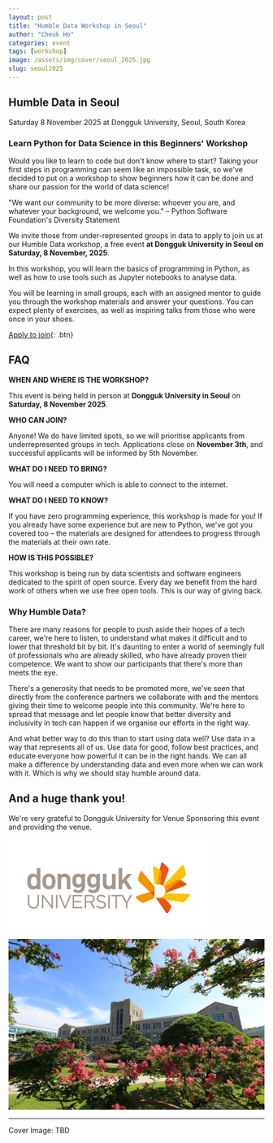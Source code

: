 ```yaml
---
layout: post
title: "Humble Data Workshop in Seoul"
author: "Cheuk Ho"
categories: event
tags: [workshop]
image: /assets/img/cover/seoul_2025.jpg
slug: seoul2025
---
```


## Humble Data in Seoul

Saturday 8 November 2025 at Dongguk University, Seoul, South Korea

### Learn Python for Data Science in this Beginners' Workshop
Would you like to learn to code but don't know where to start? Taking your first steps in programming can seem like an impossible task, so we've decided to put on a workshop to show beginners how it can be done and share our passion for the world of data science!

"We want our community to be more diverse: whoever you are, and whatever your background, we welcome you." – Python Software Foundation's Diversity Statement

We invite those from under-represented groups in data to apply to join us at our Humble Data workshop, a free event **at Dongguk University in Seoul on Saturday, 8 November, 2025**.

In this workshop, you will learn the basics of programming in Python, as well as how to use tools such as Jupyter notebooks to analyse data.

You will be learning in small groups, each with an assigned mentor to guide you through the workshop materials and answer your questions. You can expect plenty of exercises, as well as inspiring talks from those who were once in your shoes.

[Apply to join](https://docs.google.com/forms){: .btn}

## FAQ

**WHEN AND WHERE IS THE WORKSHOP?**

This event is being held in person at **Dongguk University in Seoul** on **Saturday, 8 November 2025**.

**WHO CAN JOIN?**

Anyone! We do have limited spots, so we will prioritise applicants from underrepresented groups in tech. Applications close on **November 3th**, and successful applicants will be informed by 5th November.

**WHAT DO I NEED TO BRING?**

You will need a computer which is able to connect to the internet.

**WHAT DO I NEED TO KNOW?**

If you have zero programming experience, this workshop is made for you! If you already have some experience but are new to Python, we've got you covered too – the materials are designed for attendees to progress through the materials at their own rate.

**HOW IS THIS POSSIBLE?**

This workshop is being run by data scientists and software engineers dedicated to the spirit of open source. Every day we benefit from the hard work of others when we use free open tools. This is our way of giving back.

### Why Humble Data?

There are many reasons for people to push aside their hopes of a tech career, we're here to listen, to understand what makes it difficult and to lower that threshold bit by bit. It's daunting to enter a world of seemingly full of professionals who are already skilled, who have already proven their competence. We want to show our participants that there's more than meets the eye.

There's a generosity that needs to be promoted more, we've seen that directly from the conference partners we collaborate with and the mentors giving their time to welcome people into this community. We're here to spread that message and let people know that better diversity and inclusivity in tech can happen if we organise our efforts in the right way.

And what better way to do this than to start using data well? Use data in a way that represents all of us. Use data for good, follow best practices, and educate everyone how powerful it can be in the right hands. We can all make a difference by understanding data and even more when we can work with it. Which is why we should stay humble around data.

## And a huge thank you!

We're very grateful to Dongguk University for Venue Sponsoring this event and providing the venue.

[![Dongguk University](/assets/img/logos/donggukuniv.png)](https://www.dongguk.edu/eng)
[![Dongguk University](/assets/img/cover/seoul_2025_2.jpg)](https://www.dongguk.edu/eng)

---

Cover Image: TBD
